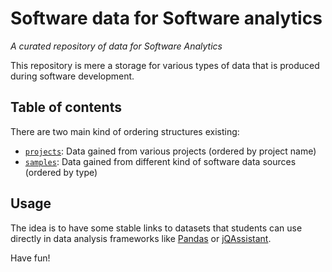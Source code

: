 # Software data for Software analytics
_A curated repository of data for Software Analytics_

This repository is mere a storage for various types of data that is produced during software development.

## Table of contents

There are two main kind of ordering structures existing:

* [`projects`](projects): Data gained from various projects (ordered by project name)
* [`samples`](samples): Data gained from different kind of software data sources (ordered by type)

## Usage

The idea is to have some stable links to datasets that students can use directly in data analysis frameworks like [Pandas](https://pandas.pydata.org/) or [jQAssistant](https://jqassistant.org/).


Have fun!

